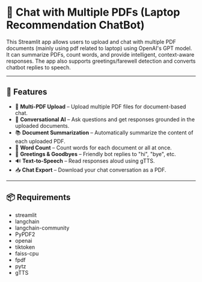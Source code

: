 # 💬 Chat with Multiple PDFs (Laptop Recommendation ChatBot)

This Streamlit app allows users to upload and chat with multiple PDF documents (mainly using pdf related to laptop) using OpenAI's GPT model. It can summarize PDFs, count words, and provide intelligent, context-aware responses. The app also supports greetings/farewell detection and converts chatbot replies to speech.

---

## 🚀 Features

- 📄 **Multi-PDF Upload** – Upload multiple PDF files for document-based chat.
- 💬 **Conversational AI** – Ask questions and get responses grounded in the uploaded documents.
- 📚 **Document Summarization** – Automatically summarize the content of each uploaded PDF.
- 🔢 **Word Count** – Count words for each document or all at once.
- 🙋 **Greetings & Goodbyes** – Friendly bot replies to "hi", "bye", etc.
- 🔊 **Text-to-Speech** – Read responses aloud using gTTS.
- 📥 **Chat Export** – Download your chat conversation as a PDF.

---

## 📦 Requirements
- streamlit
- langchain
- langchain-community
- PyPDF2
- openai
- tiktoken
- faiss-cpu
- fpdf
- pytz
- gTTS
